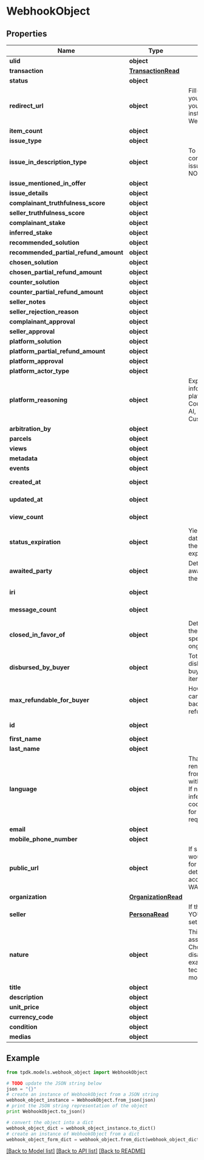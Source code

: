 # WebhookObject


## Properties
Name | Type | Description | Notes
------------ | ------------- | ------------- | -------------
**ulid** | **object** |  | 
**transaction** | [**TransactionRead**](TransactionRead.md) |  | [optional] 
**status** | **object** |  | 
**redirect_url** | **object** | Fill-in that field IF you intend to redirect your customer instead of using a WebView. | [optional] 
**item_count** | **object** |  | [optional] 
**issue_type** | **object** |  | [optional] 
**issue_in_description_type** | **object** | To be set only in conjunction of issueType &#x3D; NOT_AS_DESCRIBED. | [optional] 
**issue_mentioned_in_offer** | **object** |  | [optional] 
**issue_details** | **object** |  | [optional] 
**complainant_truthfulness_score** | **object** |  | 
**seller_truthfulness_score** | **object** |  | 
**complainant_stake** | **object** |  | [optional] 
**inferred_stake** | **object** |  | [optional] 
**recommended_solution** | **object** |  | [optional] 
**recommended_partial_refund_amount** | **object** |  | [optional] 
**chosen_solution** | **object** |  | [optional] 
**chosen_partial_refund_amount** | **object** |  | [optional] 
**counter_solution** | **object** |  | [optional] 
**counter_partial_refund_amount** | **object** |  | [optional] 
**seller_notes** | **object** |  | [optional] 
**seller_rejection_reason** | **object** |  | [optional] 
**complainant_approval** | **object** |  | [optional] 
**seller_approval** | **object** |  | [optional] 
**platform_solution** | **object** |  | [optional] 
**platform_partial_refund_amount** | **object** |  | [optional] 
**platform_approval** | **object** |  | [optional] 
**platform_actor_type** | **object** |  | [optional] 
**platform_reasoning** | **object** | Explicit additional information about the platform decision. Could be written by AI, Ruling or Customer Care. | [optional] 
**arbitration_by** | **object** |  | [optional] 
**parcels** | **object** |  | 
**views** | **object** |  | 
**metadata** | **object** |  | 
**events** | **object** |  | [optional] 
**created_at** | **object** |  | [optional] [readonly] 
**updated_at** | **object** |  | [optional] [readonly] 
**view_count** | **object** |  | [optional] [readonly] 
**status_expiration** | **object** | Yield if eligible the date-time at which the dispute state expire. | [optional] [readonly] 
**awaited_party** | **object** | Determine who is awaited (actor) for the next transition | [optional] [readonly] 
**iri** | **object** |  | [optional] [readonly] 
**message_count** | **object** |  | [optional] [readonly] 
**closed_in_favor_of** | **object** | Determine who won the case, if not specified, then it is ongoing. | [optional] [readonly] 
**disbursed_by_buyer** | **object** | Total amount disbursed by the buyer to acquire the item. | [optional] [readonly] 
**max_refundable_for_buyer** | **object** | How much the buyer can actually receive back in case of a full refund. | [optional] [readonly] 
**id** | **object** |  | [optional] [readonly] 
**first_name** | **object** |  | [optional] 
**last_name** | **object** |  | [optional] 
**language** | **object** | That data is used for rendering the frontend application with given language. If not set, will be inferred. Custom codes can be issued for specific requirements. | [optional] 
**email** | **object** |  | [optional] 
**mobile_phone_number** | **object** |  | [optional] 
**public_url** | **object** | If specified, there would be not need for you to fill-in details. Must be accessible over WAN. | [optional] 
**organization** | [**OrganizationRead**](OrganizationRead.md) |  | [optional] 
**seller** | [**PersonaRead**](PersonaRead.md) | If the seller is actually YOUR organization, set it to NULL. | 
**nature** | **object** | This WILL affect the assigned workflow. Choosing service will disable delivery for example. Refer to our technical hub for more information. | 
**title** | **object** |  | [optional] 
**description** | **object** |  | [optional] 
**unit_price** | **object** |  | [optional] 
**currency_code** | **object** |  | [optional] 
**condition** | **object** |  | [optional] 
**medias** | **object** |  | 

## Example

```python
from tpdk.models.webhook_object import WebhookObject

# TODO update the JSON string below
json = "{}"
# create an instance of WebhookObject from a JSON string
webhook_object_instance = WebhookObject.from_json(json)
# print the JSON string representation of the object
print WebhookObject.to_json()

# convert the object into a dict
webhook_object_dict = webhook_object_instance.to_dict()
# create an instance of WebhookObject from a dict
webhook_object_form_dict = webhook_object.from_dict(webhook_object_dict)
```
[[Back to Model list]](../README.md#documentation-for-models) [[Back to API list]](../README.md#documentation-for-api-endpoints) [[Back to README]](../README.md)


